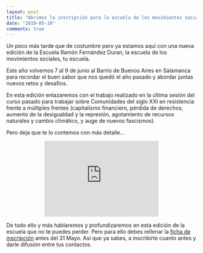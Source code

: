 ```yaml
---
layout: post
title: "Abrimos la inscripción para la escuela de los movimientos sociales de 2019"
date: "2019-05-10"
comments: true
---
```


Un poco más tarde que de costumbre pero ya estamos aquí con una nueva edición de la Escuela Ramón Fernández Duran, la escuela de los movimientos sociales, tu escuela.

Este año volvemos 7 al 9 de junio al Barrio de Buenos Aires en Salamanca para recordar el buen sabor que nos quedó el año pasado y abordar juntas nuevos retos y desafíos.

En esta edición enlazaremos con el trabajo realizado en la última sesión del curso pasado para trabajar sobre Comunidades del siglo XXI en resistencia frente a múltiples frentes (capitalismo financiero, pérdida de derechos, aumento de la desigualdad y la represión, agotamiento de recursos naturales y cambio climático, y auge de nuevos fascismos).

Pero deja que te lo contemos con más detalle...

<iframe id='audio_35878090' frameborder='0' allowfullscreen='' scrolling='no' height='200' style='display:block; width:60%; margin:auto;' src="https://www.ivoox.com/player_ej_35878090_4_1.html?c1=ff6600"></iframe>

De todo ello y más hablaremos y profundizaremos en esta edición de la escuela que no te puedes perder. Pero para ello debes rellenar la [ficha de inscripción](/inscripcion/) antes del 31 Mayo. Así que ya sabes, a inscribirte cuanto antes y darle difusión entre tus contactos.


